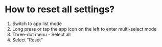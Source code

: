 # How to reset all settings?

1. Switch to app list mode
2. Long press or tap the app icon on the left to enter multi-select mode
3. Three-dot menu - Select all
4. Select "Reset"